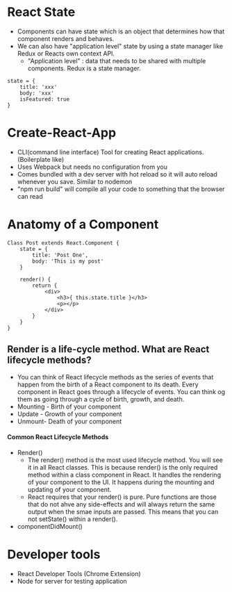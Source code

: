 # React State
- Components can have state which is an object that determines how that component renders and behaves. 
- We can also have "application level" state by using a state manager like Redux or Reacts own context API.
    - "Application level" : data that needs to be shared with multiple components. Redux is a state manager. 
```
state = {
    title: 'xxx'
    body: 'xxx'
    isFeatured: true
}
```

# Create-React-App
- CLI(command line interface) Tool for creating React applications. (Boilerplate like)
- Uses Webpack but needs no configuration from you
- Comes bundled with a dev server with hot reload so it will auto reload whenever you save. Similar to nodemon
- "npm run build" will compile all your code to something that the browser can read

# Anatomy of a Component
```
Class Post extends React.Component {
    state = {
        title: 'Post One',
        body: 'This is my post'
    }

    render() {
        return {
            <div>
                <h3>{ this.state.title }</h3>
                <p></p>
            </div>
        }
    }
}
```
## Render is a life-cycle method. What are React lifecycle methods?
- You can think of React lifecycle methods as the series of events that happen from the birth of a React component to its death. Every component in React goes through a lifecycle of events. You can think og them as going through a cycle of birth, growth, and death.
- Mounting - Birth of your component
- Update - Growth of your component
- Unmount- Death of your component 

#### Common React Lifecycle Methods 
- Render()
    - The render() method is the most used lifecycle method. You will see it in all React classes. This is because render() is the only required method within a class component in React. It handles the rendering of your component to the UI. It happens during the mounting and updating of your component. 
    - React requires that your render() is pure. Pure functions are those that do not ahve any side-effects and will always return the same output when the smae inputs are passed. This means that you can not setState() within a render(). 
- componentDidMount()


# Developer tools 
- React Developer Tools (Chrome Extension)
- Node for server for testing application